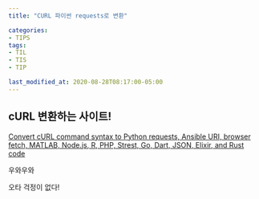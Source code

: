 ```yaml
---
title: "CURL 파이썬 requests로 변환"

categories:
- TIPS
tags:
- TIL
- TIS
- TIP

last_modified_at: 2020-08-28T08:17:00-05:00
---
```


## cURL 변환하는 사이트!

[Convert cURL command syntax to Python requests, Ansible URI, browser fetch, MATLAB, Node.js, R, PHP, Strest, Go, Dart, JSON, Elixir, and Rust code](https://curl.trillworks.com/)

우와우와

오타 걱정이 없다!

